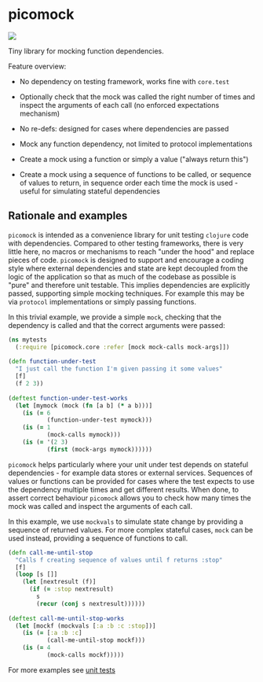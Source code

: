 # picomock

![](https://clojars.org/audiogum/picomock/latest-version.svg)

Tiny library for mocking function dependencies. 

Feature overview:

* No dependency on testing framework, works fine with `core.test`

* Optionally check that the mock was called the right number of times and inspect
the arguments of each call (no enforced expectations mechanism)

* No re-defs: designed for cases where dependencies are passed

* Mock any function dependency, not limited to protocol implementations

* Create a mock using a function or simply a value ("always return this")

* Create a mock using a sequence of functions to be called, or sequence of
values to return, in sequence order each time the mock is used - useful for simulating stateful dependencies

## Rationale and examples

`picomock` is intended as a convenience library for unit testing `clojure` code with dependencies. Compared to other testing frameworks, there is very little here, no macros or mechanisms to reach "under the hood" and replace pieces of code. `picomock` is designed to support and encourage a coding style where external dependencies and state are kept decoupled from the logic of the application so that as much of the codebase as possible is "pure" and therefore unit testable. This implies dependencies are explicitly passed, supporting simple mocking techniques. For example this may be via `protocol` implementations or simply passing functions.

In this trivial example, we provide a simple `mock`, checking that the dependency is called and that the correct arguments were passed:

```clojure
(ns mytests
  (:require [picomock.core :refer [mock mock-calls mock-args]])
  
(defn function-under-test
  "I just call the function I'm given passing it some values"
  [f]
  (f 2 3))
  
(deftest function-under-test-works
  (let [mymock (mock (fn [a b] (* a b)))]
    (is (= 6
           (function-under-test mymock)))
    (is (= 1
           (mock-calls mymock)))
    (is (= '(2 3)
           (first (mock-args mymock))))))
```

`picomock` helps particularly where your unit under test depends on stateful dependencies - for example data stores or external services. Sequences of values or functions can be provided for cases where the test expects to use the dependency multiple times and get different results. When done, to assert correct behaviour `picomock` allows you to check how many times the mock was called and inspect the arguments of each call. 

In this example, we use `mockvals` to simulate state change by providing a sequence of returned values. For more complex stateful cases, `mock` can be used instead, providing a sequence of functions to call. 

```clojure
(defn call-me-until-stop
  "Calls f creating sequence of values until f returns :stop"
  [f]
  (loop [s []]
    (let [nextresult (f)]
      (if (= :stop nextresult)
        s
        (recur (conj s nextresult))))))
        
(deftest call-me-until-stop-works
  (let [mockf (mockvals [:a :b :c :stop])]
    (is (= [:a :b :c]
           (call-me-until-stop mockf)))
    (is (= 4
           (mock-calls mockf)))))
```

For more examples see [unit tests](https://github.com/audiogum/picomock/blob/master/test/picomock/unit/core.clj)





